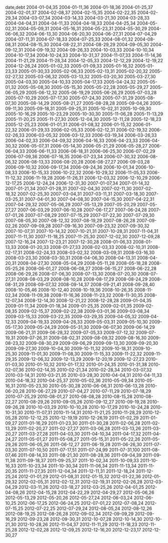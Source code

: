 date,debt
2004-01-04,35
2004-01-11,36
2004-01-18,36
2004-01-25,37
2004-02-01,37
2004-02-08,37
2004-02-15,35
2004-02-22,35
2004-02-29,34
2004-03-07,34
2004-03-14,33
2004-03-21,30
2004-03-28,33
2004-04-04,31
2004-04-11,33
2004-04-18,33
2004-04-25,34
2004-05-02,31
2004-05-09,31
2004-05-16,31
2004-05-23,31
2004-05-30,29
2004-06-06,32
2004-06-13,30
2004-06-20,30
2004-06-27,31
2004-07-04,29
2004-07-11,31
2004-07-18,33
2004-07-25,33
2004-08-01,32
2004-08-08,31
2004-08-15,30
2004-08-22,31
2004-08-29,29
2004-09-05,30
2004-09-12,31
2004-09-19,32
2004-09-26,33
2004-10-03,33
2004-10-10,34
2004-10-17,34
2004-10-24,33
2004-10-31,37
2004-11-07,33
2004-11-14,36
2004-11-21,29
2004-11-28,34
2004-12-05,33
2004-12-12,29
2004-12-19,22
2004-12-26,24
2005-01-02,33
2005-01-09,33
2005-01-16,32
2005-01-23,33
2005-01-30,33
2005-02-06,33
2005-02-13,31
2005-02-20,32
2005-02-27,32
2005-03-06,32
2005-03-13,32
2005-03-20,30
2005-03-27,30
2005-04-03,30
2005-04-10,33
2005-04-17,33
2005-04-24,32
2005-05-01,32
2005-05-08,30
2005-05-15,30
2005-05-22,28
2005-05-29,27
2005-06-05,29
2005-06-12,32
2005-06-19,29
2005-06-26,29
2005-07-03,28
2005-07-10,29
2005-07-17,30
2005-07-24,30
2005-07-31,29
2005-08-07,30
2005-08-14,29
2005-08-21,27
2005-08-28,28
2005-09-04,26
2005-09-11,30
2005-09-18,31
2005-09-25,31
2005-10-02,31
2005-10-09,30
2005-10-16,29
2005-10-23,29
2005-10-30,30
2005-11-06,28
2005-11-13,29
2005-11-20,25
2005-11-27,30
2005-12-04,30
2005-12-11,28
2005-12-18,23
2005-12-25,23
2006-01-01,31
2006-01-08,32
2006-01-15,32
2006-01-22,32
2006-01-29,33
2006-02-05,33
2006-02-12,31
2006-02-19,32
2006-02-26,33
2006-03-05,32
2006-03-12,33
2006-03-19,34
2006-03-26,33
2006-04-02,33
2006-04-09,32
2006-04-16,33
2006-04-23,33
2006-04-30,32
2006-05-07,31
2006-05-14,30
2006-05-21,29
2006-05-28,27
2006-06-04,33
2006-06-11,33
2006-06-18,31
2006-06-25,30
2006-07-02,29
2006-07-09,36
2006-07-16,35
2006-07-23,34
2006-07-30,32
2006-08-06,32
2006-08-13,33
2006-08-20,28
2006-08-27,27
2006-09-03,28
2006-09-10,32
2006-09-17,34
2006-09-24,36
2006-10-01,34
2006-10-08,33
2006-10-15,33
2006-10-22,32
2006-10-29,32
2006-11-05,33
2006-11-12,32
2006-11-19,28
2006-11-26,31
2006-12-03,32
2006-12-10,29
2006-12-17,25
2006-12-24,24
2006-12-31,30
2007-01-07,34
2007-01-14,32
2007-01-21,34
2007-01-28,31
2007-02-04,30
2007-02-11,30
2007-02-18,32
2007-02-25,30
2007-03-04,31
2007-03-11,31
2007-03-18,30
2007-03-25,31
2007-04-01,30
2007-04-08,30
2007-04-15,30
2007-04-22,31
2007-04-29,32
2007-05-06,29
2007-05-13,29
2007-05-20,29
2007-05-27,27
2007-06-03,29
2007-06-10,28
2007-06-17,27
2007-06-24,28
2007-07-01,26
2007-07-08,29
2007-07-15,29
2007-07-22,30
2007-07-29,30
2007-08-05,30
2007-08-12,32
2007-08-19,29
2007-08-26,28
2007-09-02,26
2007-09-09,28
2007-09-16,30
2007-09-23,32
2007-09-30,32
2007-10-07,31
2007-10-14,32
2007-10-21,31
2007-10-28,31
2007-11-04,31
2007-11-11,30
2007-11-18,25
2007-11-25,30
2007-12-02,30
2007-12-09,28
2007-12-16,24
2007-12-23,21
2007-12-30,28
2008-01-06,33
2008-01-13,33
2008-01-20,33
2008-01-27,33
2008-02-03,33
2008-02-10,31
2008-02-17,31
2008-02-24,33
2008-03-02,32
2008-03-09,31
2008-03-16,30
2008-03-23,30
2008-03-30,31
2008-04-06,30
2008-04-13,31
2008-04-20,31
2008-04-27,30
2008-05-04,29
2008-05-11,28
2008-05-18,28
2008-05-25,26
2008-06-01,27
2008-06-08,27
2008-06-15,27
2008-06-22,28
2008-06-29,26
2008-07-06,30
2008-07-13,30
2008-07-20,30
2008-07-27,31
2008-08-03,29
2008-08-10,28
2008-08-17,29
2008-08-24,29
2008-08-31,29
2008-09-07,32
2008-09-14,37
2008-09-21,41
2008-09-28,40
2008-10-05,46
2008-10-12,40
2008-10-19,36
2008-10-26,35
2008-11-02,34
2008-11-09,38
2008-11-16,36
2008-11-23,32
2008-11-30,35
2008-12-07,34
2008-12-14,30
2008-12-21,22
2008-12-28,28
2009-01-04,35
2009-01-11,34
2009-01-18,34
2009-01-25,35
2009-02-01,35
2009-02-08,35
2009-02-15,37
2009-02-22,38
2009-03-01,36
2009-03-08,34
2009-03-15,33
2009-03-22,35
2009-03-29,35
2009-04-05,32
2009-04-12,33
2009-04-19,33
2009-04-26,33
2009-05-03,31
2009-05-10,30
2009-05-17,30
2009-05-24,29
2009-05-31,30
2009-06-07,30
2009-06-14,29
2009-06-21,31
2009-06-28,32
2009-07-05,33
2009-07-12,32
2009-07-19,31
2009-07-26,31
2009-08-02,31
2009-08-09,32
2009-08-16,30
2009-08-23,32
2009-08-30,29
2009-09-06,29
2009-09-13,30
2009-09-20,30
2009-09-27,30
2009-10-04,30
2009-10-11,32
2009-10-18,31
2009-10-25,30
2009-11-01,30
2009-11-08,30
2009-11-15,33
2009-11-22,32
2009-11-29,35
2009-12-06,32
2009-12-13,29
2009-12-20,19
2009-12-27,23
2010-01-03,30
2010-01-10,32
2010-01-17,32
2010-01-24,35
2010-01-31,38
2010-02-07,36
2010-02-14,35
2010-02-21,34
2010-02-28,34
2010-03-07,32
2010-03-14,31
2010-03-21,35
2010-03-28,30
2010-04-04,31
2010-04-11,33
2010-04-18,32
2010-04-25,37
2010-05-02,36
2010-05-09,34
2010-05-16,31
2010-05-23,30
2010-05-30,28
2010-06-06,31
2010-06-13,28
2010-06-20,28
2010-06-27,29
2010-07-04,27
2010-07-11,29
2010-07-18,29
2010-07-25,29
2010-08-01,27
2010-08-08,28
2010-08-15,28
2010-08-22,27
2010-08-29,26
2010-09-05,26
2010-09-12,27
2010-09-19,28
2010-09-26,28
2010-10-03,29
2010-10-10,28
2010-10-17,29
2010-10-24,28
2010-10-31,30
2010-11-07,31
2010-11-14,31
2010-11-21,25
2010-11-28,29
2010-12-05,28
2010-12-12,25
2010-12-19,19
2010-12-26,19
2011-01-02,29
2011-01-09,27
2011-01-16,29
2011-01-23,30
2011-01-30,28
2011-02-06,28
2011-02-13,29
2011-02-20,27
2011-02-27,27
2011-03-06,28
2011-03-13,26
2011-03-20,27
2011-03-27,28
2011-04-03,30
2011-04-10,34
2011-04-17,32
2011-04-24,27
2011-05-01,27
2011-05-08,27
2011-05-15,31
2011-05-22,26
2011-05-29,26
2011-06-05,26
2011-06-12,27
2011-06-19,28
2011-06-26,30
2011-07-03,30
2011-07-10,50
2011-07-17,51
2011-07-24,99
2011-07-31,100
2011-08-07,46
2011-08-14,33
2011-08-21,30
2011-08-28,36
2011-09-04,39
2011-09-11,38
2011-09-18,37
2011-09-25,37
2011-10-02,34
2011-10-09,33
2011-10-16,33
2011-10-23,34
2011-10-30,34
2011-11-06,34
2011-11-13,34
2011-11-20,35
2011-11-27,35
2011-12-04,34
2011-12-11,31
2011-12-18,24
2011-12-25,24
2012-01-01,29
2012-01-08,31
2012-01-15,32
2012-01-22,36
2012-01-29,32
2012-02-05,31
2012-02-12,31
2012-02-19,31
2012-02-26,28
2012-03-04,29
2012-03-11,26
2012-03-18,27
2012-03-25,26
2012-04-01,25
2012-04-08,26
2012-04-15,28
2012-04-22,29
2012-04-29,27
2012-05-06,26
2012-05-13,29
2012-05-20,26
2012-05-27,24
2012-06-03,24
2012-06-10,25
2012-06-17,25
2012-06-24,25
2012-07-01,22
2012-07-08,24
2012-07-15,25
2012-07-22,25
2012-07-29,24
2012-08-05,24
2012-08-12,26
2012-08-19,25
2012-08-26,28
2012-09-02,34
2012-09-09,29
2012-09-16,29
2012-09-23,28
2012-09-30,31
2012-10-07,28
2012-10-14,30
2012-10-21,30
2012-10-28,26
2012-11-04,37
2012-11-11,29
2012-11-18,23
2012-11-25,28
2012-12-02,28
2012-12-09,25
2012-12-16,20
2012-12-23,17
2012-12-30,27
